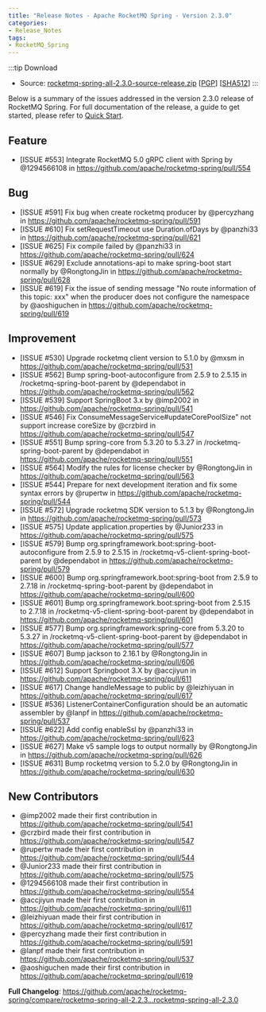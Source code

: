 ```yaml
---
title: "Release Notes - Apache RocketMQ Spring - Version 2.3.0"
categories:
- Release_Notes
tags:
- RocketMQ_Spring
---
```

:::tip Download
* Source: [rocketmq-spring-all-2.3.0-source-release.zip](https://www.apache.org/dyn/closer.cgi?path=rocketmq/rocketmq-spring/2.3.0/rocketmq-spring-rocketmq-spring-all-2.3.0.zip) [[PGP](https://archive.apache.org/dist/rocketmq/rocketmq-spring/2.3.0/rocketmq-spring-all-2.3.0-source-release.zip.asc)] [[SHA512](https://archive.apache.org/dist/rocketmq/rocketmq-spring/2.3.0/rocketmq-spring-rocketmq-spring-all-2.3.0.zip.sha512)]
:::
<!--truncate-->

Below is a summary of the issues addressed in the version 2.3.0 release of RocketMQ Spring. For full documentation of the release, a guide to get started, please refer to [Quick Start](https://github.com/apache/rocketmq-spring).

## Feature
* [ISSUE #553] Integrate RocketMQ 5.0 gRPC client with Spring by @1294566108 in https://github.com/apache/rocketmq-spring/pull/554

## Bug
* [ISSUE #591] Fix bug when create rocketmq producer by @percyzhang in https://github.com/apache/rocketmq-spring/pull/591
* [ISSUE #610] Fix setRequestTimeout use Duration.ofDays by @panzhi33 in https://github.com/apache/rocketmq-spring/pull/621
* [ISSUE #625] Fix compile failed by @panzhi33 in https://github.com/apache/rocketmq-spring/pull/624
* [ISSUE #629] Exclude annotations-api to make spring-boot start normally by @RongtongJin in https://github.com/apache/rocketmq-spring/pull/628
* [ISSUE #619] Fix the issue of sending message "No route information of this topic: xxx" when the producer does not configure the namespace by @aoshiguchen in https://github.com/apache/rocketmq-spring/pull/619

## Improvement
* [ISSUE #530] Upgrade rocketmq client version to 5.1.0 by @mxsm in https://github.com/apache/rocketmq-spring/pull/531
* [ISSUE #562] Bump spring-boot-autoconfigure from 2.5.9 to 2.5.15 in /rocketmq-spring-boot-parent by @dependabot in https://github.com/apache/rocketmq-spring/pull/562
* [ISSUE #539] Support SpringBoot 3.x by @imp2002 in https://github.com/apache/rocketmq-spring/pull/541
* [ISSUE #546] Fix ConsumeMessageService#updateCorePoolSize" not support increase coreSize by @crzbird in https://github.com/apache/rocketmq-spring/pull/547
* [ISSUE #551] Bump spring-core from 5.3.20 to 5.3.27 in /rocketmq-spring-boot-parent by @dependabot in https://github.com/apache/rocketmq-spring/pull/551
* [ISSUE #564] Modify the rules for license checker by @RongtongJin in https://github.com/apache/rocketmq-spring/pull/563
* [ISSUE #544] Prepare for next development iteration and fix some syntax errors by @rupertw in https://github.com/apache/rocketmq-spring/pull/544
* [ISSUE #572] Upgrade rocketmq SDK version to 5.1.3 by @RongtongJin in https://github.com/apache/rocketmq-spring/pull/573
* [ISSUE #575] Update application.properties by @Junior233 in https://github.com/apache/rocketmq-spring/pull/575
* [ISSUE #579] Bump org.springframework.boot:spring-boot-autoconfigure from 2.5.9 to 2.5.15 in /rocketmq-v5-client-spring-boot-parent by @dependabot in https://github.com/apache/rocketmq-spring/pull/579
* [ISSUE #600] Bump org.springframework.boot:spring-boot from 2.5.9 to 2.7.18 in /rocketmq-spring-boot-parent by @dependabot in https://github.com/apache/rocketmq-spring/pull/600
* [ISSUE #601] Bump org.springframework.boot:spring-boot from 2.5.15 to 2.7.18 in /rocketmq-v5-client-spring-boot-parent by @dependabot in https://github.com/apache/rocketmq-spring/pull/601
* [ISSUE #577] Bump org.springframework:spring-core from 5.3.20 to 5.3.27 in /rocketmq-v5-client-spring-boot-parent by @dependabot in https://github.com/apache/rocketmq-spring/pull/577
* [ISSUE #607] Bump jackson to 2.16.1 by @RongtongJin in https://github.com/apache/rocketmq-spring/pull/606
* [ISSUE #612] Support Springboot 3.X by @accjiyun in https://github.com/apache/rocketmq-spring/pull/611
* [ISSUE #617] Change handleMessage to public by @leizhiyuan in https://github.com/apache/rocketmq-spring/pull/617
* [ISSUE #536] ListenerContainerConfiguration should be an automatic assembler by @lanpf in https://github.com/apache/rocketmq-spring/pull/537
* [ISSUE #622] Add config enableSsl by @panzhi33 in https://github.com/apache/rocketmq-spring/pull/623
* [ISSUE #627] Make v5 sample logs to output normally by @RongtongJin in https://github.com/apache/rocketmq-spring/pull/626
* [ISSUE #631] Bump rocketmq version to 5.2.0 by @RongtongJin in https://github.com/apache/rocketmq-spring/pull/630


## New Contributors
* @imp2002 made their first contribution in https://github.com/apache/rocketmq-spring/pull/541
* @crzbird made their first contribution in https://github.com/apache/rocketmq-spring/pull/547
* @rupertw made their first contribution in https://github.com/apache/rocketmq-spring/pull/544
* @Junior233 made their first contribution in https://github.com/apache/rocketmq-spring/pull/575
* @1294566108 made their first contribution in https://github.com/apache/rocketmq-spring/pull/554
* @accjiyun made their first contribution in https://github.com/apache/rocketmq-spring/pull/611
* @leizhiyuan made their first contribution in https://github.com/apache/rocketmq-spring/pull/617
* @percyzhang made their first contribution in https://github.com/apache/rocketmq-spring/pull/591
* @lanpf made their first contribution in https://github.com/apache/rocketmq-spring/pull/537
* @aoshiguchen made their first contribution in https://github.com/apache/rocketmq-spring/pull/619

**Full Changelog**: https://github.com/apache/rocketmq-spring/compare/rocketmq-spring-all-2.2.3...rocketmq-spring-all-2.3.0